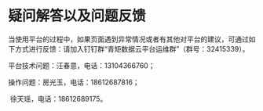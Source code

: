 # 疑问解答以及问题反馈

当使用平台的过程中，如果页面遇到异常情况或者有其他对平台的建议，可通过如下方式进行反馈：请加入钉钉群“青矩数据云平台运维群”（群号：32415339）。

平台技术问题：汪春意，电话：13104366760；

操作问题：房光玉，电话：18612687816；

​             	徐天瑶，电话：18612689175。





<script type="text/javascript">
window.addEventListener("load", function() {
  var click_handle = function() {
    if (this.href.substr(-5) == ".html") {
      location.href = this.href;
    } else {
      location.href = "./index.html";
    }
  };
  var as = document.querySelectorAll(".chapter a, .navigation-prev, .navigation-next");
  for (var i = 0; i < as.length; i++) {
    as[i].addEventListener("click", click_handle, true);
    as[i].title = as[i].innerText;
  }
});
</script>
